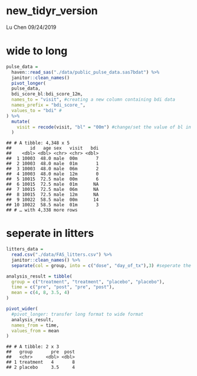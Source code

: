 new\_tidyr\_version
================
Lu Chen
09/24/2019

wide to long
============

``` r
pulse_data = 
  haven::read_sas("./data/public_pulse_data.sas7bdat") %>%
  janitor::clean_names()
  pivot_longer(
  pulse_data,
  bdi_score_bl:bdi_score_12m,
  names_to = "visit", #creating a new column containing bdi data
  names_prefix = "bdi_score_",
  values_to = "bdi" #
) %>% 
  mutate(
    visit = recode(visit, "bl" = "00m") #change/set the value of bl in visit column into "00m"
  )
```

    ## # A tibble: 4,348 x 5
    ##       id   age sex   visit   bdi
    ##    <dbl> <dbl> <chr> <chr> <dbl>
    ##  1 10003  48.0 male  00m       7
    ##  2 10003  48.0 male  01m       1
    ##  3 10003  48.0 male  06m       2
    ##  4 10003  48.0 male  12m       0
    ##  5 10015  72.5 male  00m       6
    ##  6 10015  72.5 male  01m      NA
    ##  7 10015  72.5 male  06m      NA
    ##  8 10015  72.5 male  12m      NA
    ##  9 10022  58.5 male  00m      14
    ## 10 10022  58.5 male  01m       3
    ## # … with 4,338 more rows

seperate in litters
===================

``` r
litters_data = 
  read.csv("./data/FAS_litters.csv") %>% 
  janitor::clean_names() %>% 
  separate(col = group, into = c("dose", "day_of_tx"),3) #seperate the old column "group" into two new columns dose and day_of_tx;
```

``` r
analysis_result = tibble(
  group = c("treatment", "treatment", "placebo", "placebo"),
  time = c("pre", "post", "pre", "post"),
  mean = c(4, 8, 3.5, 4)
)

pivot_wider(
  #pivot_longer: transfer long format to wide format
  analysis_result,
  names_from = time,
  values_from = mean
)
```

    ## # A tibble: 2 x 3
    ##   group       pre  post
    ##   <chr>     <dbl> <dbl>
    ## 1 treatment   4       8
    ## 2 placebo     3.5     4
